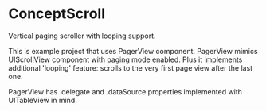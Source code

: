ConceptScroll
=============

Vertical paging scroller with looping support.

This is example project that uses PagerView component.
PagerView mimics UIScrollView component with paging mode enabled.
Plus it implements additional 'looping' feature: scrolls to the very first page view after the last one.

PagerView has .delegate and .dataSource properties implemented with UITableView in mind.
